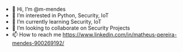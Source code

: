 - 👋 Hi, I’m @m-mendes
- 👀 I’m interested in Python, Security, IoT
- 🌱 I’m currently learning Security, IoT
- 👊 I’m looking to collaborate on Security Projects
- 📫 How to reach me https://www.linkedin.com/in/matheus-pereira-mendes-900269192/

<!---
m-mendes/m-mendes is a ✨ special ✨ repository because its `README.md` (this file) appears on your GitHub profile.
You can click the Preview link to take a look at your changes.
--->
